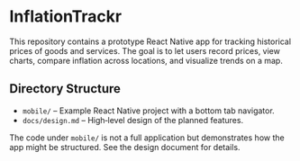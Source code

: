 # InflationTrackr

This repository contains a prototype React Native app for tracking
historical prices of goods and services. The goal is to let users record
prices, view charts, compare inflation across locations, and visualize
trends on a map.

## Directory Structure

- `mobile/` – Example React Native project with a bottom tab navigator.
- `docs/design.md` – High‑level design of the planned features.

The code under `mobile/` is not a full application but demonstrates how
the app might be structured. See the design document for details.
